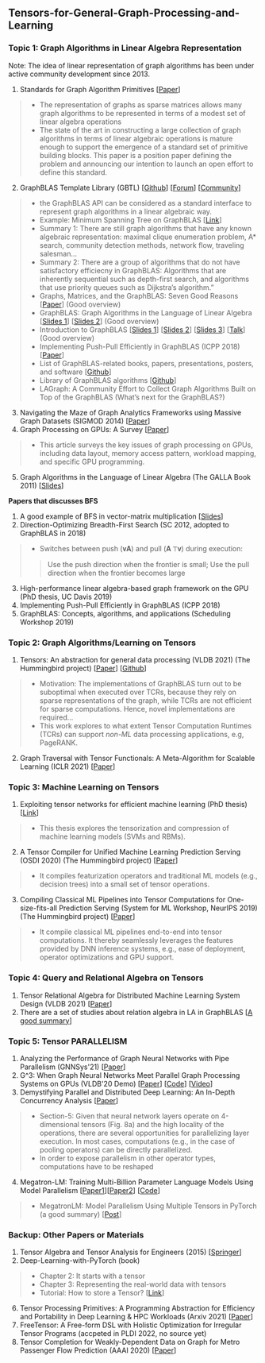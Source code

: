 ## Tensors-for-General-Graph-Processing-and-Learning

### Topic 1: Graph Algorithms in Linear Algebra Representation
Note: The idea of linear representation of graph algorithms has been under active community development since 2013.
1. Standards for Graph Algorithm Primitives [[Paper](http://www.netlib.org/utk/people/JackDongarra/PAPERS/GraphPrimitives-HPEC.pdf)]
> * The representation of graphs as sparse matrices allows many graph algorithms to be represented in terms of a modest set of linear algebra operations
> * The	state	of	the	art	in constructing	a	large	collection	of	graph	algorithms	in terms	of	linear	algebraic	operations	is	mature	enough	to	support	the emergence	of	a	standard set	of	primitive	building	blocks. This	paper	is	a	position	paper	defining	the	problem	and	announcing	our	intention	to	launch	an	open	effort	to	define	this	standard.
2. GraphBLAS Template Library (GBTL) [[Github](https://github.com/cmu-sei/gbtl)] [[Forum](https://graphblas.github.io)] [[Community](https://github.com/GraphBLAS/GraphBLAS-Pointers)]
> * the GraphBLAS API can be considered as a standard interface to represent graph algorithms in a linear algebraic way.
> * Example: Minimum Spanning Tree on GraphBLAS [[Link](https://github.com/cmu-sei/gbtl/blob/master/src/algorithms/mst.hpp)]
> * Summary 1: There are still graph algorithms that have any known algebraic representation: maximal clique enumeration problem, A* search, community detection methods, network flow, traveling salesman...
> * Summary 2: There are a group of algorithms that do not have satisfactory efficiecny in GraphBLAS: Algorithms that are inherently sequential such as depth-first search, and algorithms that use priority queues such as Dijkstra’s algorithm.”
> * Graphs, Matrices, and the GraphBLAS: Seven Good Reasons [[Paper](https://arxiv.org/ftp/arxiv/papers/1504/1504.01039.pdf)] (Good overview)
> * GraphBLAS: Graph Algorithms in the Language of Linear Algebra [[Slides 1](https://sites.cs.ucsb.edu/~gilbert/talks/Gilbert-27Jun2019.p)] [[Slides 2](https://sites.cs.ucsb.edu/~gilbert/cs240a/slides/old/cs240a-GALA.pdf)] (Good overview)
> * Introduction to GraphBLAS [[Slides 1](http://mit.bme.hu/~szarnyas/grb/graphblas-introduction.pdf)] [[Slides 2](https://archive.fosdem.org/2020/schedule/event/graphblas/attachments/slides/4132/export/events/attachments/graphblas/slides/4132/graphblas_introduction.pdf)] [[Slides 3](https://archive.fosdem.org/2020/schedule/event/graphblas/attachments/slides/4053/export/events/attachments/graphblas/slides/4053/graphblas_fosdem_2020.pdf)] [[Talk](https://av.tib.eu/media/47516)] (Good overview)
> * Implementing Push-Pull Efficiently in GraphBLAS (ICPP 2018) [[Paper](https://arxiv.org/pdf/1804.03327.pdf)]
> * List of GraphBLAS-related books, papers, presentations, posters, and software [[Github](https://github.com/GraphBLAS/GraphBLAS-Pointers)]
> * Library of GraphBLAS algorithms [[Github](https://github.com/GraphBLAS/LAGraph)]
> * LAGraph: A Community Effort to Collect Graph Algorithms Built on Top of the GraphBLAS (What’s next for the GraphBLAS?)
3. Navigating the Maze of Graph Analytics Frameworks using Massive Graph Datasets (SIGMOD 2014) [[Paper](https://mobisocial.stanford.edu/papers/sigmod14n.pdf)]
4. Graph Processing on GPUs: A Survey [[Paper](https://www.dcs.warwick.ac.uk/~liganghe/papers/ACM-Computing-Surveys-2017.pdf)]
> *  This article surveys the key issues of graph processing on GPUs, including data layout, memory access pattern, workload mapping, and specific GPU programming.
5. Graph Algorithms in the Language of Linear Algebra (The GALLA Book 2011) [[Slides](https://sites.cs.ucsb.edu/~gilbert/cs240a/slides/old/cs240a-GALA.pdf)]

__Papers that discusses BFS__
1. A good example of BFS in vector-matrix multiplication [[Slides](https://archive.fosdem.org/2020/schedule/event/graphblas/attachments/slides/4132/export/events/attachments/graphblas/slides/4132/graphblas_introduction.pdf)]
2. Direction-Optimizing Breadth-First Search (SC 2012, adopted to GraphBLAS in 2018)
> * Switches between push (𝐯𝐀) and pull (𝐀 ⊤𝐯) during execution:
>> Use the push direction when the frontier is small; Use the pull direction when the frontier becomes large
3.  High-performance linear algebra-based graph framework on the GPU (PhD thesis, UC Davis 2019)
4.  Implementing Push-Pull Efficiently in GraphBLAS (ICPP 2018)
5.  GraphBLAS: Concepts, algorithms, and applications (Scheduling Workshop 2019)

### Topic 2: Graph Algorithms/Learning on Tensors
1. Tensors: An abstraction for general data processing (VLDB 2021) (The Hummingbird project) [[Paper](http://vldb.org/pvldb/vol14/p1797-koutsoukos.pdf)] [[Github](https://github.com/microsoft/hummingbird)]
> * Motivation: The implementations of GraphBLAS turn out to be suboptimal when executed over TCRs, because they rely on sparse representations of the graph, while TCRs are not efficient for sparse computations. Hence, novel implementations are required...
> * This work explores to what extent Tensor Computation Runtimes (TCRs) can support *non-ML* data processing applications, e.g, PageRANK.
2. Graph Traversal with Tensor Functionals: A Meta-Algorithm for Scalable Learning (ICLR 2021) [[Paper](https://openreview.net/forum?id=6DOZ8XNNfGN)]

### Topic 3: Machine Learning on Tensors 
1. Exploiting tensor networks for efficient machine learning (PhD thesis) [[Link](https://hub.hku.hk/handle/10722/308618)]
> * This thesis explores the tensorization and compression of machine learning models (SVMs and RBMs).
2. A Tensor Compiler for Unified Machine Learning Prediction Serving (OSDI 2020) (The Hummingbird project) [[Paper](https://web.eecs.umich.edu/~mosharaf/Readings/Hummingbird.pdf)]
> * It compiles featurization operators and traditional ML models (e.g., decision trees) into a small set of tensor operations.
3. Compiling Classical ML Pipelines into Tensor Computations for One-size-fits-all Prediction Serving (System for ML Workshop, NeurIPS 2019) (The Hummingbird project) [[Paper](http://learningsys.org/neurips19/assets/papers/27_CameraReadySubmission_Hummingbird%20(5).pdf)]
> * It compile classical ML pipelines end-to-end into tensor computations. It thereby seamlessly leverages the features provided by DNN inference systems, e.g., ease of deployment, operator optimizations and GPU support.

### Topic 4: Query and Relational Algebra on Tensors 
1. Tensor Relational Algebra for Distributed Machine Learning System Design (VLDB 2021) [[Paper](http://www.vldb.org/pvldb/vol14/p1338-yuan.pdf)]
2. There are a set of studies about relation algebra in LA in GraphBLAS [[A good summary](http://mit.bme.hu/~szarnyas/grb/graphblas-outlook-to-other-fields.pdf)]

### Topic 5: Tensor PARALLELISM
1. Analyzing the Performance of Graph Neural Networks with Pipe Parallelism (GNNSys'21) [[Paper](https://arxiv.org/pdf/2012.10840.pdf)]
2. G^3: When Graph Neural Networks Meet Parallel Graph Processing Systems on GPUs (VLDB'20 Demo) [[Paper](http://www.vldb.org/pvldb/vol13/p2813-liu.pdf)] [[Code](https://github.com/Xtra-Computing/G3)] [[Video](https://www.youtube.com/watch?v=UJH0nh38wSg)]
3. Demystifying Parallel and Distributed Deep Learning: An In-Depth Concurrency Analysis [[Paper](https://arxiv.org/pdf/1802.09941.pdf)]
> * Section-5: Given that neural network layers operate on 4-dimensional tensors (Fig. 8a) and the high locality of the operations, there are several opportunities for parallelizing layer execution. In most cases, computations (e.g., in the case of pooling operators) can be directly parallelized.
> * In order to expose parallelism in other operator types, computations have to be reshaped
4. Megatron-LM: Training Multi-Billion Parameter Language Models Using Model Parallelism [[Paper1](https://arxiv.org/pdf/1909.08053.pdf)][[Paper2](https://arxiv.org/pdf/2104.04473.pdf)] [[Code](https://github.com/nvidia/megatron-lm)]
> * MegatronLM: Model Parallelism Using Multiple Tensors in PyTorch (a good summary) [[Post](https://medium.com/@esaliya/megatronlm-model-parallelism-using-multiple-tensors-in-pytorch-eebd03974776)]
### Backup: Other Papers or Materials 
1. Tensor Algebra and Tensor Analysis for Engineers (2015) [[Springer](https://link.springer.com/book/10.1007/978-3-319-16342-0)]
2. Deep-Learning-with-PyTorch (book)
> * Chapter 2: It starts with a tensor
> * Chapter 3: Representing the real-world data with tensors
> * Tutorial: How to store a Tensor? [[Link](https://blog.csdn.net/ZM_Yang/article/details/105587634)]
6. Tensor Processing Primitives: A Programming Abstraction for Efficiency and Portability in Deep Learning & HPC Workloads (Arxiv 2021) [[Paper](https://arxiv.org/pdf/2104.05755.pdf)]
7. FreeTensor: A Free-form DSL with Holistic Optimization for Irregular Tensor Programs (accpeted in PLDI 2022, no source yet)
9. Tensor Completion for Weakly-Dependent Data on Graph for Metro Passenger Flow Prediction (AAAI 2020) [[Paper](https://ojs.aaai.org//index.php/AAAI/article/view/5915)]


